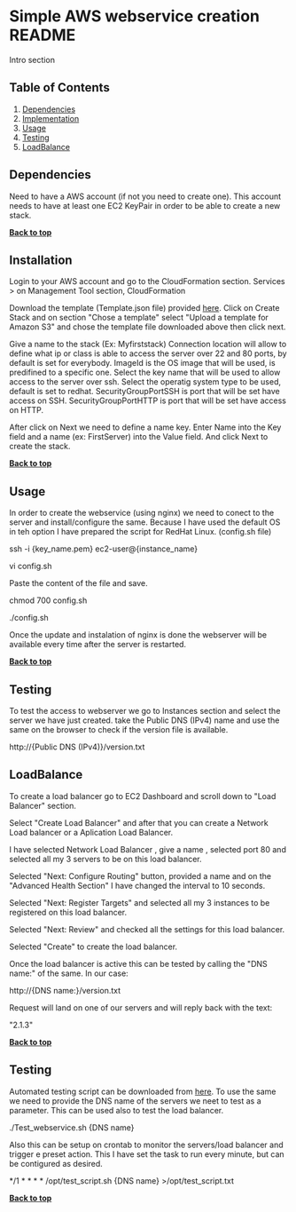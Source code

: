 # Simple AWS webservice creation README 

Intro section

## Table of Contents

1. [Dependencies](#dependencies)
1. [Implementation](#implementation)
1. [Usage](#usage)
1. [Testing](#testing)
1. [LoadBalance](#loadbalance)

## Dependencies

Need to have a AWS account (if not you need to create one).
This account needs to have at least one EC2 KeyPair in order to be able to create a new stack.

**[Back to top](#table-of-contents)**

## Installation

Login to your AWS account and go to the CloudFormation section.
Services > on Management Tool section, CloudFormation

Download the template (Template.json file) provided [here](Template.json).
Click on Create Stack and on section "Chose a template"  select "Upload a template for Amazon S3" and chose the template file downloaded above then click next.

Give a name to the stack (Ex: Myfirststack)
Connection location will allow to define what ip or class is able to access the server over 22 and 80 ports, by default is set for everybody.
ImageId is the OS image that will be used, is predifined to a specific one.
Select the key name that will be used to allow access to the server over ssh.
Select the operatig system type to be used, default is set to redhat.
SecurityGroupPortSSH is port that will be set have access on SSH.
SecurityGroupPortHTTP is port that will be set have access on HTTP.

After click on Next we need to define a name key.
Enter Name into the Key field  and a name (ex: FirstServer) into the Value field.
And click Next to create the stack.

**[Back to top](#table-of-contents)**

## Usage

In order to create the webservice (using nginx) we need to conect to the server and install/configure the same.
Because I have used the default OS in teh option I have prepared the script for RedHat Linux. (config.sh  file)

 ssh -i {key_name.pem} ec2-user@{instance_name}

 vi config.sh

 Paste the content of the file and save.

 chmod 700 config.sh

 ./config.sh

Once the update and instalation of nginx is done the webserver will be available every time after the server is restarted.

**[Back to top](#table-of-contents)**

## Testing

To test the access to webserver we go to Instances section and select the server we have just created.
take the Public DNS (IPv4) name and use the same on the browser to check if the version file is available.

http://{Public DNS (IPv4)}/version.txt


## LoadBalance

To create a load balancer go to EC2 Dashboard and scroll down to "Load Balancer" section.

Select "Create Load Balancer" and after that you can create a Network Load balancer or a Aplication Load Balancer.

I have selected Network Load Balancer , give a name , selected port 80 and selected all my 3 servers to be on this load balancer.

Selected "Next: Configure Routing" button, provided a name and on the "Advanced Health Section" I have changed the interval to 10 seconds.

Selected "Next: Register Targets" and selected all my 3 instances to be registered on this load balancer.

Selected "Next: Review" and checked all the settings for this load balancer.

Selected "Create" to create the load balancer.

Once the load balancer is active this can be tested by calling the "DNS name:" of the same.
In our case:

http://{DNS name:}/version.txt 

Request will land on one of our servers and will reply back with the text:

"2.1.3"

**[Back to top](#table-of-contents)**

## Testing

Automated testing script can be downloaded from [here](Test_webservice.sh).
To use the same we need to provide the DNS name of the servers we neet to test as a parameter.
This can be used also to test the load balancer.

./Test_webservice.sh {DNS name}

Also this can be setup on crontab to monitor the servers/load balancer and trigger e preset action.
This I have set the task to run every minute, but can be contigured as desired.

*/1 * * * * /opt/test_script.sh {DNS name} >/opt/test_script.txt
 
**[Back to top](#table-of-contents)**
